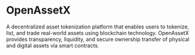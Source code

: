 # OpenAssetX
A decentralized asset tokenization platform that enables users to tokenize, list, and trade real-world assets using blockchain technology. OpenAssetX provides transparency, liquidity, and secure ownership transfer of physical and digital assets via smart contracts.
